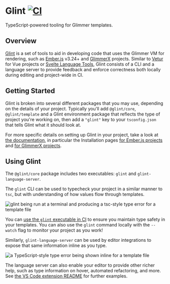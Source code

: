 # Glint [![CI](https://github.com/typed-ember/glint/workflows/CI/badge.svg)](https://github.com/typed-ember/glint/actions?query=workflow%3ACI)

TypeScript-powered tooling for Glimmer templates.

## Overview

[Glint] is a set of tools to aid in developing code that uses the Glimmer VM for rendering, such as [Ember.js] v3.24+ and [GlimmerX] projects. Similar to [Vetur] for Vue projects or [Svelte Language Tools], Glint consists of a CLI and a language server to provide feedback and enforce correctness both locally during editing and project-wide in CI.

[glint]: https://typed-ember.gitbook.io/glint
[ember.js]: https://www.emberjs.com
[glimmerx]: https://github.com/glimmerjs/glimmer-experimental
[vetur]: https://github.com/vuejs/vetur
[svelte language tools]: https://github.com/sveltejs/language-tools

## Getting Started

Glint is broken into several different packages that you may use, depending on the details of your project. Typically you'll add `@glint/core`, `@glint/template` and a Glint environment package that reflects the type of project you're working on, then add a `"glint"` key to your `tsconfig.json` that tells Glint what it should look at.

For more specific details on setting up Glint in your project, take a look at [the documentation], in particular the Installation pages [for Ember.js projects] and [for GlimmerX projects].

[the documentation]: https://typed-ember.gitbook.io/glint
[for ember.js projects]: https://typed-ember.gitbook.io/glint/environments/ember/installation
[for glimmerx projects]: https://typed-ember.gitbook.io/glint/environments/glimmerx/installation

## Using Glint

The `@glint/core` package includes two executables: `glint` and `glint-language-server`.

The `glint` CLI can be used to typecheck your project in a similar manner to `tsc`, but with understanding of how values flow through templates.

![glint being run at a terminal and producing a tsc-style type error for a template file](https://user-images.githubusercontent.com/108688/111076577-1d61db00-84ed-11eb-876a-e5b504758d11.png)

You can [use the `glint` executable in CI][using-glint] to ensure you maintain type safety in your templates. You can also use the `glint` command locally with the `--watch` flag to monitor your project as you work!

Similarly, `glint-language-server` can be used by editor integrations to expose that same information inline as you type.

![a TypeScript-style type error being shown inline for a template file](https://user-images.githubusercontent.com/108688/111076679-995c2300-84ed-11eb-934a-3a29f21be89a.png)

The language server can also enable your editor to provide other richer help, such as type information on hover, automated refactoring, and more. See [the VS Code extension README](packages/vscode) for further examples.

[using-glint]: https://typed-ember.gitbook.io/glint/getting-started#using-glint
